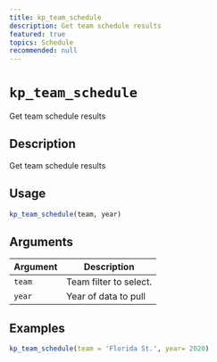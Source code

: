```yaml
---
title: kp_team_schedule
description: Get team schedule results
featured: true
topics: Schedule
recommended: null
---
```

# `kp_team_schedule`

Get team schedule results


## Description

Get team schedule results


## Usage

```r
kp_team_schedule(team, year)
```


## Arguments

Argument      |Description
------------- |----------------
`team`     |     Team filter to select.
`year`     |     Year of data to pull


## Examples

```r
kp_team_schedule(team = 'Florida St.', year= 2020)
```


